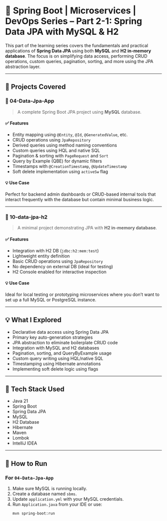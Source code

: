 # 🚀 Spring Boot | Microservices | DevOps Series – Part 2-1: Spring Data JPA with MySQL & H2

This part of the learning series covers the fundamentals and practical applications of **Spring Data JPA** using both **MySQL** and **H2 in-memory database**. The focus is on simplifying data access, performing CRUD operations, custom queries, pagination, sorting, and more using the JPA abstraction layer.

---

## 📁 Projects Covered

### 🔹 04-Data-Jpa-App

> A complete Spring Boot JPA project using **MySQL** database.

#### ✅ Features
- Entity mapping using `@Entity`, `@Id`, `@GeneratedValue`, etc.
- CRUD operations using `JpaRepository`
- Derived queries using method naming conventions
- Custom queries using HQL and native SQL
- Pagination & sorting with `PageRequest` and `Sort`
- Query by Example (QBE) for dynamic filters
- Timestamps with `@CreationTimestamp`, `@UpdateTimestamp`
- Soft delete implementation using `activeSw` flag

#### 💡 Use Case
Perfect for backend admin dashboards or CRUD-based internal tools that interact frequently with the database but contain minimal business logic.

---

### 🔹 10-data-jpa-h2

> A minimal project demonstrating JPA with **H2 in-memory database**.

#### ✅ Features
- Integration with H2 DB (`jdbc:h2:mem:test`)
- Lightweight entity definition
- Basic CRUD operations using `JpaRepository`
- No dependency on external DB (ideal for testing)
- H2 Console enabled for interactive inspection

#### 💡 Use Case
Ideal for local testing or prototyping microservices where you don’t want to set up a full MySQL or PostgreSQL instance.

---

## 💡 What I Explored

- Declarative data access using Spring Data JPA
- Primary key auto-generation strategies
- JPA abstraction to eliminate boilerplate CRUD code
- Integration with MySQL and H2 databases
- Pagination, sorting, and QueryByExample usage
- Custom query writing using HQL/native SQL
- Timestamping using Hibernate annotations
- Implementing soft delete logic using flags

---

## 🧠 Tech Stack Used

- Java 21  
- Spring Boot  
- Spring Data JPA  
- MySQL  
- H2 Database  
- Hibernate  
- Maven  
- Lombok  
- IntelliJ IDEA  

---

## 🧪 How to Run

### For `04-Data-Jpa-App`
1. Make sure MySQL is running locally.
2. Create a database named `sbms`.
3. Update `application.yml` with your MySQL credentials.
4. Run `Application.java` from your IDE or use:
   ```bash
   mvn spring-boot:run
